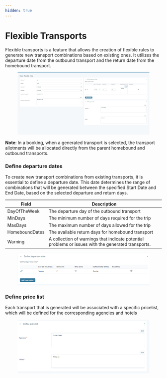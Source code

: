 ```yaml
---
hidden: true
---
```


# Flexible Transports

Flexible transports is a feature that allows the creation of flexible rules to generate new transport combinations based on existing ones. It utilizes the departure date from the outbound transport and the return date from the homebound transport.

<figure><img src=".gitbook/assets/image (136).png" alt=""><figcaption></figcaption></figure>

**Note**: In a booking, when a generated transport is selected, the transport allotments will be allocated directly from the parent homebound and outbound transports.

### Define departure dates

To create new transport combinations from existing transports, it is essential to define a departure date. This date determines the range of combinations that will be generated between the specified Start Date and End Date, based on the selected departure and return days.

| Field          | Description                                                                                        |
| -------------- | -------------------------------------------------------------------------------------------------- |
| DayOfTheWeek   | The departure day of the outbound transport                                                        |
| MinDays        | The minimum number of days required for the trip                                                   |
| MaxDays        | The maximum number of days allowed for the trip                                                    |
| HomeboundDates | The available return days for homebound transport                                                  |
| Warning        | A collection of warnings that indicate potential problems or issues with the generated transports. |

<figure><img src=".gitbook/assets/image (137).png" alt=""><figcaption></figcaption></figure>

### Define price list

Each transport that is generated will be associated with a specific pricelist, which will be defined for the corresponding agencies and hotels

<figure><img src=".gitbook/assets/image (139).png" alt=""><figcaption></figcaption></figure>
